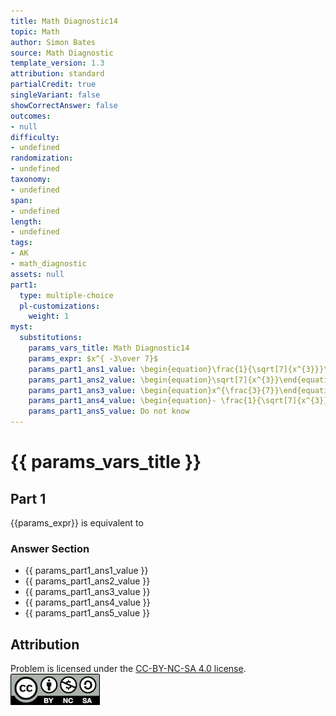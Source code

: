 ```yaml
---
title: Math Diagnostic14
topic: Math
author: Simon Bates
source: Math Diagnostic
template_version: 1.3
attribution: standard
partialCredit: true
singleVariant: false
showCorrectAnswer: false
outcomes:
- null
difficulty:
- undefined
randomization:
- undefined
taxonomy:
- undefined
span:
- undefined
length:
- undefined
tags:
- AK
- math_diagnostic
assets: null
part1:
  type: multiple-choice
  pl-customizations:
    weight: 1
myst:
  substitutions:
    params_vars_title: Math Diagnostic14
    params_expr: $x^{ -3\over 7}$
    params_part1_ans1_value: \begin{equation}\frac{1}{\sqrt[7]{x^{3}}}\end{equation}
    params_part1_ans2_value: \begin{equation}\sqrt[7]{x^{3}}\end{equation}
    params_part1_ans3_value: \begin{equation}x^{\frac{3}{7}}\end{equation}
    params_part1_ans4_value: \begin{equation}- \frac{1}{\sqrt[7]{x^{3}}}\end{equation}
    params_part1_ans5_value: Do not know
---
```

# {{ params_vars_title }}

## Part 1

{{params_expr}} is equivalent to

### Answer Section

- {{ params_part1_ans1_value }}
- {{ params_part1_ans2_value }}
- {{ params_part1_ans3_value }}
- {{ params_part1_ans4_value }}
- {{ params_part1_ans5_value }}

## Attribution

Problem is licensed under the [CC-BY-NC-SA 4.0 license](https://creativecommons.org/licenses/by-nc-sa/4.0/).<br> ![The Creative Commons 4.0 license requiring attribution-BY, non-commercial-NC, and share-alike-SA license.](https://raw.githubusercontent.com/firasm/bits/master/by-nc-sa.png)